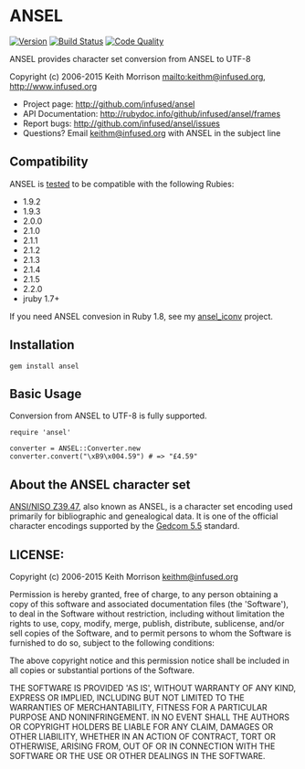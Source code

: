 # ANSEL

[![Version](http://img.shields.io/gem/v/ansel.svg?style=flat)](https://rubygems.org/gems/ansel)
[![Build Status](http://img.shields.io/travis/infused/ansel/master.svg?style=flat)](http://travis-ci.org/infused/ansel)
[![Code Quality](http://img.shields.io/codeclimate/github/infused/ansel.svg?style=flat)](https://codeclimate.com/github/infused/ansel)

ANSEL provides character set conversion from ANSEL to UTF-8

Copyright (c) 2006-2015 Keith Morrison <mailto:keithm@infused.org>, <http://www.infused.org>

- Project page: <http://github.com/infused/ansel>
- API Documentation: <http://rubydoc.info/github/infused/ansel/frames>
- Report bugs: <http://github.com/infused/ansel/issues>
- Questions? Email [keithm@infused.org](mailto:keithm@infused.org?subject=ANSE)
  with ANSEL in the subject line

## Compatibility

ANSEL is [tested](https://travis-ci.org/infused/ansel) to be compatible with the following Rubies:

* 1.9.2
* 1.9.3
* 2.0.0
* 2.1.0
* 2.1.1
* 2.1.2
* 2.1.3
* 2.1.4
* 2.1.5
* 2.2.0
* jruby 1.7+


If you need ANSEL convesion in Ruby 1.8, see my [ansel_iconv](http://github.com/infused/ansel_iconv) project.

## Installation

    gem install ansel

## Basic Usage

Conversion from ANSEL to UTF-8 is fully supported.

    require 'ansel'

    converter = ANSEL::Converter.new
    converter.convert("\xB9\x004.59") # => "£4.59"


## About the ANSEL character set

[ANSI/NISO
Z39.47](http://www.niso.org/kst/reports/standards?step=2&gid%3Austring%3Aiso-8859-1=&project_key%3Austring%3Aiso-8859-1=0b5d2bd7b690b60fcc75cde9256ed9f9e526e531),
also known as ANSEL, is a character set encoding used primarily for
bibliographic and genealogical data. It is one of the official character
encodings supported by the [Gedcom
5.5](http://homepages.rootsweb.ancestry.com/~pmcbride/gedcom/55gctoc.htm)
standard.

## LICENSE:

Copyright (c) 2006-2015 Keith Morrison <keithm@infused.org>

Permission is hereby granted, free of charge, to any person obtaining
a copy of this software and associated documentation files (the
'Software'), to deal in the Software without restriction, including
without limitation the rights to use, copy, modify, merge, publish,
distribute, sublicense, and/or sell copies of the Software, and to
permit persons to whom the Software is furnished to do so, subject to
the following conditions:

The above copyright notice and this permission notice shall be
included in all copies or substantial portions of the Software.

THE SOFTWARE IS PROVIDED 'AS IS', WITHOUT WARRANTY OF ANY KIND,
EXPRESS OR IMPLIED, INCLUDING BUT NOT LIMITED TO THE WARRANTIES OF
MERCHANTABILITY, FITNESS FOR A PARTICULAR PURPOSE AND NONINFRINGEMENT.
IN NO EVENT SHALL THE AUTHORS OR COPYRIGHT HOLDERS BE LIABLE FOR ANY
CLAIM, DAMAGES OR OTHER LIABILITY, WHETHER IN AN ACTION OF CONTRACT,
TORT OR OTHERWISE, ARISING FROM, OUT OF OR IN CONNECTION WITH THE
SOFTWARE OR THE USE OR OTHER DEALINGS IN THE SOFTWARE.
